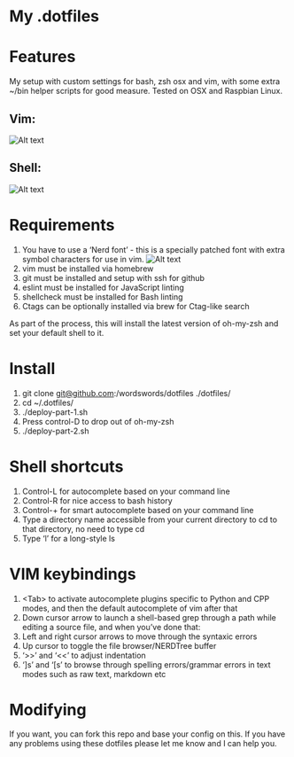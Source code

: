 # My .dotfiles

# Features

My setup with custom settings for bash, zsh osx and vim, with some extra ~/bin helper scripts for good measure. Tested on OSX and Raspbian Linux.

## Vim:

![Alt text](https://i.imgur.com/LsisDfP.png "My vim setup")

## Shell:

![Alt text](https://i.imgur.com/IN1SwL7.png "My zsh setup")

# Requirements

1. You have to use a ‘Nerd font’ - this is a specially patched font with extra symbol characters for use in vim.
![Alt text](https://i.imgur.com/TOMXk1o.png "iTerm 2 setup")
2. vim must be installed via homebrew
3. git must be installed and setup with ssh for github
4. eslint must be installed for JavaScript linting
5. shellcheck must be installed for Bash linting
6. Ctags can be optionally installed via brew for Ctag-like search

As part of the process, this will install the latest version of oh-my-zsh and set your default shell to it.

# Install

1. git clone git@github.com:/wordswords/dotfiles ./dotfiles/
2. cd ~/.dotfiles/
3. ./deploy-part-1.sh
4. Press control-D to drop out of oh-my-zsh
5. ./deploy-part-2.sh

# Shell shortcuts

1. Control-L for autocomplete based on your command line
2. Control-R for nice access to bash history
3. Control-+ for smart autocomplete based on your command line
4. Type a directory name accessible from your current directory to cd to that directory, no need to type cd
5. Type ‘l’ for a long-style ls

# VIM keybindings

1. &lt;Tab&gt; to activate autocomplete plugins specific to Python and CPP modes, and then the default autocomplete of vim after that
2. Down cursor arrow to launch a shell-based grep through a path while editing a source file, and when you’ve done that:
3. Left and right cursor arrows to move through the syntaxic errors 
4. Up cursor to toggle the file browser/NERDTree buffer
5. ‘>>’ and ‘<<’ to adjust indentation
6. ‘]s’ and ‘[s’ to browse through spelling errors/grammar errors in text modes such as raw text, markdown etc

# Modifying

If you want, you can fork this repo and base your config on this. If you have any problems using these dotfiles please let me know and I can help you.

